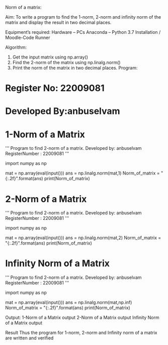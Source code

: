 Norm of a matrix:

Aim:
To write a program to find the 1-norm, 2-norm and infinity norm of the matrix and display the result in two decimal places.

Equipment’s required:
Hardware – PCs
Anaconda – Python 3.7 Installation / Moodle-Code Runner
 
 Algorithm:
1. Get the input matrix using np.array()   
2. Find the 2-norm of the matrix using np.linalg.norm()
3. Print the norm of the matrix in two decimal places.
Program:
# Register No: 22009081
# Developed By:anbuselvam
# 1-Norm of a Matrix
'''
Program to find 2-norm of a matrix.
Developed by: anbuselvam
RegisterNumber : 22009081
'''

import numpy as np

mat = np.array(eval(input()))
ans = np.linalg.norm(mat,1)
Norm_of_matrix = "{:.2f}".format(ans)
print(Norm_of_matrix)



# 2-Norm of a Matrix
'''
Program to find 2-norm of a matrix.
Developed by: anbuselvam
RegisterNumber : 22009081
'''

import numpy as np

mat = np.array(eval(input()))
ans = np.linalg.norm(mat,2)
Norm_of_matrix = "{:.2f}".format(ans)
print(Norm_of_matrix)



# Infinity Norm of a Matrix
'''
Program to find 2-norm of a matrix.
Developed by: anbuselvam
RegisterNumber : 22009081
'''

import numpy as np

mat = np.array(eval(input()))
ans = np.linalg.norm(mat,np.inf)
Norm_of_matrix = "{:.2f}".format(ans)
print(Norm_of_matrix)


Output:
1-Norm of a Matrix output 2-Norm of a Matrix output Infinity Norm of a Matrix output

Result
Thus the program for 1-norm, 2-norm and Infinity norm of a matrix are written and verified
